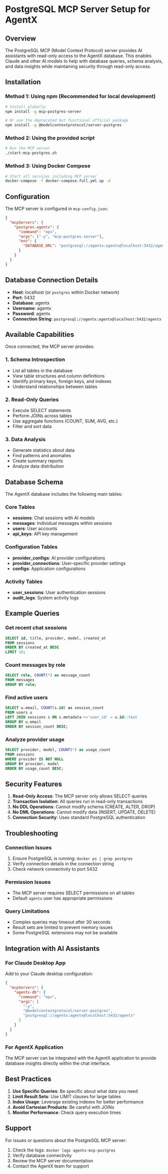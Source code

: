 # PostgreSQL MCP Server Setup for AgentX

## Overview

The PostgreSQL MCP (Model Context Protocol) server provides AI assistants with read-only access to the AgentX database. This enables Claude and other AI models to help with database queries, schema analysis, and data insights while maintaining security through read-only access.

## Installation

### Method 1: Using npm (Recommended for local development)

```bash
# Install globally
npm install -g mcp-postgres-server

# Or use the deprecated but functional official package
npm install -g @modelcontextprotocol/server-postgres
```

### Method 2: Using the provided script

```bash
# Run the MCP server
./start-mcp-postgres.sh
```

### Method 3: Using Docker Compose

```bash
# Start all services including MCP server
docker-compose -f docker-compose.full.yml up -d
```

## Configuration

The MCP server is configured in `mcp-config.json`:

```json
{
  "mcpServers": {
    "postgres-agentx": {
      "command": "npx",
      "args": ["-y", "mcp-postgres-server"],
      "env": {
        "DATABASE_URL": "postgresql://agentx:agentx@localhost:5432/agentx"
      }
    }
  }
}
```

## Database Connection Details

- **Host**: localhost (or `postgres` within Docker network)
- **Port**: 5432
- **Database**: agentx
- **Username**: agentx
- **Password**: agentx
- **Connection String**: `postgresql://agentx:agentx@localhost:5432/agentx`

## Available Capabilities

Once connected, the MCP server provides:

### 1. Schema Introspection
- List all tables in the database
- View table structures and column definitions
- Identify primary keys, foreign keys, and indexes
- Understand relationships between tables

### 2. Read-Only Queries
- Execute SELECT statements
- Perform JOINs across tables
- Use aggregate functions (COUNT, SUM, AVG, etc.)
- Filter and sort data

### 3. Data Analysis
- Generate statistics about data
- Find patterns and anomalies
- Create summary reports
- Analyze data distribution

## Database Schema

The AgentX database includes the following main tables:

### Core Tables
- **sessions**: Chat sessions with AI models
- **messages**: Individual messages within sessions
- **users**: User accounts
- **api_keys**: API key management

### Configuration Tables
- **provider_configs**: AI provider configurations
- **provider_connections**: User-specific provider settings
- **configs**: Application configurations

### Activity Tables
- **user_sessions**: User authentication sessions
- **audit_logs**: System activity logs

## Example Queries

### Get recent chat sessions
```sql
SELECT id, title, provider, model, created_at 
FROM sessions 
ORDER BY created_at DESC 
LIMIT 10;
```

### Count messages by role
```sql
SELECT role, COUNT(*) as message_count 
FROM messages 
GROUP BY role;
```

### Find active users
```sql
SELECT u.email, COUNT(s.id) as session_count 
FROM users u 
LEFT JOIN sessions s ON s.metadata->>'user_id' = u.id::text 
GROUP BY u.email 
ORDER BY session_count DESC;
```

### Analyze provider usage
```sql
SELECT provider, model, COUNT(*) as usage_count 
FROM sessions 
WHERE provider IS NOT NULL 
GROUP BY provider, model 
ORDER BY usage_count DESC;
```

## Security Features

1. **Read-Only Access**: The MCP server only allows SELECT queries
2. **Transaction Isolation**: All queries run in read-only transactions
3. **No DDL Operations**: Cannot modify schema (CREATE, ALTER, DROP)
4. **No DML Operations**: Cannot modify data (INSERT, UPDATE, DELETE)
5. **Connection Security**: Uses standard PostgreSQL authentication

## Troubleshooting

### Connection Issues
1. Ensure PostgreSQL is running: `docker ps | grep postgres`
2. Verify connection details in the connection string
3. Check network connectivity to port 5432

### Permission Issues
- The MCP server requires SELECT permissions on all tables
- Default `agentx` user has appropriate permissions

### Query Limitations
- Complex queries may timeout after 30 seconds
- Result sets are limited to prevent memory issues
- Some PostgreSQL extensions may not be available

## Integration with AI Assistants

### For Claude Desktop App
Add to your Claude desktop configuration:

```json
{
  "mcpServers": {
    "agentx-db": {
      "command": "npx",
      "args": [
        "-y",
        "@modelcontextprotocol/server-postgres",
        "postgresql://agentx:agentx@localhost:5432/agentx"
      ]
    }
  }
}
```

### For AgentX Application
The MCP server can be integrated with the AgentX application to provide database insights directly within the chat interface.

## Best Practices

1. **Use Specific Queries**: Be specific about what data you need
2. **Limit Result Sets**: Use LIMIT clauses for large tables
3. **Index Usage**: Leverage existing indexes for better performance
4. **Avoid Cartesian Products**: Be careful with JOINs
5. **Monitor Performance**: Check query execution times

## Support

For issues or questions about the PostgreSQL MCP server:
1. Check the logs: `docker logs agentx-mcp-postgres`
2. Verify database connectivity
3. Review the MCP server documentation
4. Contact the AgentX team for support